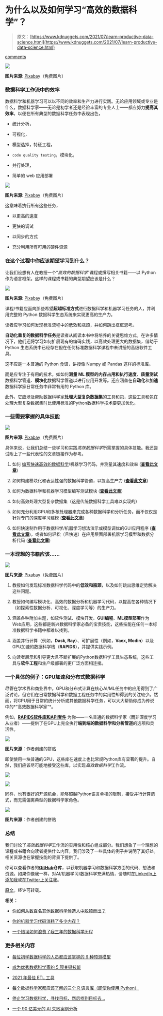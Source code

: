 # 为什么以及如何学习“高效的数据科学”？

> 原文：[https://www.kdnuggets.com/2021/07/learn-productive-data-science.html](https://www.kdnuggets.com/2021/07/learn-productive-data-science.html)

[comments](#comments)

![](../Images/ba1cf913085757412b6dff9f9a5f79e1.png)

**图片来源**: [Pixabay](https://pixabay.com/illustrations/productivity-work-businessman-1995786/)（免费图片）

### 数据科学工作流中的效率

数据科学和机器学习可以以不同的效率和生产力进行实践。无论应用领域或专业是什么，数据科学家——无论是初学者还是经验丰富的专业人士——都应努力**提高其效率**，以便在所有典型的数据科学任务中表现出色，

+   统计分析，

+   可视化，

+   模型选择，特征工程，

+   `code quality testing`，模块化，

+   并行处理，

+   简单的 web 应用部署

![](../Images/8ada2b0b9f53bbc3ba0342340780e507.png)

**图片来源**: [Pixabay](https://pixabay.com/photos/time-businessman-tablet-gears-2676366/)（免费图片）

这意味着执行所有这些任务，

+   以更高的速度

+   更快的调试

+   以同步的方式

+   充分利用所有可用的硬件资源

### 在这个过程中你应该期望学习到什么？

让我们设想有人在教授一个“*高效的数据科学*”课程或撰写相关书籍——以 Python 作为语言框架。这样的课程或书籍的典型期望应该是什么？

![](../Images/1f525b6c773a355711df3464d5cc0879.png)

**图片来源**: [Pixabay](https://pixabay.com/vectors/books-education-female-girl-1297707/)（免费图片）

课程/书籍应面向那些希望**超越标准方式**进行数据科学和机器学习任务的人，并利用完整的 Python 数据科学生态系统来实现更高的生产力。

读者应学习如何发现标准流程中的低效和瓶颈，并如何跳出框框思考。

**自动化重复的数据科学任务**是读者从阅读本书中将培养的关键思维方式。在许多情况下，他们还将学习如何扩展现有的编码实践，以高效处理更大的数据集，借助于 Python 生态系统中已经存在但在任何标准数据科学课程中未讲授的高级软件工具。

这不应是一本普通的 Python 食谱，讲授像 Numpy 或 Pandas 这样的标准库。

而是应专注于有用的技术，如如何**测量 ML 模型的内存占用和执行速度**、**质量测试**数据科学管道、**模块化**数据科学管道以进行应用开发等。还应涵盖在**自动化**和**加速**数据科学家日常任务中非常有用的 Python 库。

此外，它应涉及帮助数据科学家**处理大型复杂数据集**的工具和包，这些工具和包在处理大型复杂数据集时比使用标准的Python数据科学技术要更加优化。

### 一些需要掌握的具体技能

![](../Images/1a6cacd7eb37e39dc769148d99ebb7bd.png)

**图片来源**: [Pixabay](https://pixabay.com/illustrations/training-businessman-suit-manager-2874597/)（免费图片）

具体来说，让我们总结一些学习和实践*高效数据科学*所需掌握的具体技能。我还尝试附上了一些代表性的文章链接作为参考。

1.  如何 [编写快速高效的数据科学](https://medium.com/productive-data-science/speed-up-your-numpy-and-pandas-with-numexpr-package-25bd1ab0836b)/机器学习代码，并测量其速度和效率 ([**查看此文章**](https://towardsdatascience.com/how-much-memory-is-your-ml-code-consuming-98df64074c8f))

1.  如何构建模块化和表达性强的数据科学管道，以提高生产力 ([**查看此文章**](https://towardsdatascience.com/object-oriented-programming-for-data-scientists-build-your-ml-estimator-7da416751f64))

1.  如何为数据科学和机器学习模型编写测试模块 ([**查看此文章**](https://towardsdatascience.com/pytest-for-machine-learning-a-simple-example-based-tutorial-a3df3c58cf8))

1.  如何高效处理大型复杂数据集（这是传统数据科学工具难以实现的）

1.  如何充分利用GPU和多核处理器来完成各种数据科学和分析任务，而不仅仅是针对专门的深度学习建模 ([**查看此文章**](https://medium.com/dataseries/gpu-powered-data-science-not-deep-learning-with-rapids-29f9ed8d51f3))

1.  如何快速制作用于数据科学/机器学习想法演示或模型调优的GUI应用程序 ([**查看此文章**](https://towardsdatascience.com/building-data-science-gui-apps-with-pysimplegui-179db54a9a15))，或者如何轻松（且快速）在应用层面部署机器学习模型和数据分析代码 ([**查看此文章**](https://towardsdatascience.com/pywebio-write-interactive-web-app-in-script-way-using-python-14f50155af4e))

### 一本理想的书籍应该……

![](../Images/c06ab1740234b0a79454e47a719a9d8c.png)

**图片来源**: [Pixabay](https://pixabay.com/illustrations/fairy-tale-fantasy-dream-night-1077863/)（免费图片）

1.  教授如何发现标准数据科学代码中的**低效和瓶颈**，以及如何跳出思维定势解决这些问题。

1.  教授如何编写模块化、高效的数据分析和机器学习代码，以提高在各种情况下（如探索性数据分析、可视化、深度学习等）的生产力。

1.  涵盖各种附加主题，如软件测试、模块开发、**GUI编程**、**ML模型部署**作为Web应用，这些都是新兴数据科学家必备的宝贵技能，这些技能在任何一本标准数据科学书籍中都难以找到。

1.  涵盖并行计算（例如，**Dask, Ray**）、可扩展性（例如，**Vaex, Modin**）以及GPU加速的数据科学栈（**RAPIDS**），并提供实践示例。

1.  向读者展示和引导更大且不断扩展的Python数据科学工具生态系统，这些工具与**软件工程**和生产级部署的更广泛方面相连接。

### 一个具体的例子：GPU加速和分布式数据科学

尽管在学术界和商业界中，GPU和分布式计算在核心AI/ML任务中的应用得到了广泛讨论，但它们在日常数据科学和数据工程任务中的实用性却得到的关注较少。然而，将GPU用于日常的统计分析或其他数据科学任务，可以大大帮助你成为传说中的*“高效数据科学家”*。

例如，[**RAPIDS软件库和API套件**](https://rapids.ai/) 为你——一名普通的数据科学家（而非深度学习从业者）——提供了在GPU上完全执行**端到端的数据科学和分析管道**的选项和灵活性。

![](../Images/0829816c3ae29c222246fdfa91aae184.png)

**图片来源**：作者创建的拼贴

即使使用一块普通的GPU，这些库在速度上也比常规Python库有显著的提升。自然，我们应该尽可能地接受这些库，以实现*高效数据科学*工作流。

![](../Images/d786b1ea054a46cf0cd66a2605704ceb.png)

![](../Images/07701b247ae51d3eb20313ba2cb684c2.png)

同样，也有很好的开源机会，能够超越Python语言单核的限制，接受并行计算范式，而无需偏离典型的数据科学家角色。

![](../Images/a4e4c8b5bcb1c126d6cd23a5029e6698.png)

**图片来源**：作者创建的拼贴

### 总结

我们讨论了*高效数据科学*工作流的实用性和核心组成部分。我们想象了一个理想的课程或书籍会向读者提供什么内容。我们涉及了一些具体的例子并说明了其好处。相关资源也在掌握技能的背景下提供了。

你可以查看作者的[**GitHub**](https://github.com/tirthajyoti?tab=repositories)**仓库**，以获取机器学习和数据科学方面的代码、想法和资源。如果你像我一样，对AI/机器学习/数据科学充满热情，请随时[在LinkedIn上添加我](https://www.linkedin.com/in/tirthajyoti-sarkar-2127aa7/)或[在Twitter上关注我](https://twitter.com/tirthajyotiS)。

[原文](https://medium.com/productive-data-science/why-and-how-should-you-learn-productive-data-science-53377b473f37)。经许可转载。

**相关：**

+   [你如何从数百名其他数据科学候选人中脱颖而出？](/2021/07/distinguish-yourself-hundreds-other-data-science-candidates.html)

+   [你的机器学习代码消耗了多少内存？](/2021/07/memory-machine-learning-code-consuming.html)

+   [一个错误如何浪费了我三年的数据科学历程](/2021/06/single-mistake-wasted-3-years-data-science.html)

### 更多相关内容

+   [每位初学数据科学的人员都应该掌握的 6 种预测模型](https://www.kdnuggets.com/2021/12/6-predictive-models-every-beginner-data-scientist-master.html)

+   [成为优秀数据科学家的 5 项关键技能](https://www.kdnuggets.com/2021/12/5-key-skills-needed-become-great-data-scientist.html)

+   [2021 年最佳 ETL 工具](https://www.kdnuggets.com/2021/12/mozart-best-etl-tools-2021.html)

+   [每个数据科学家都应该了解的三个 R 语言库（即使你使用 Python）](https://www.kdnuggets.com/2021/12/three-r-libraries-every-data-scientist-know-even-python.html)

+   [停止学习数据科学，寻找目标，然后找到目标去…](https://www.kdnuggets.com/2021/12/stop-learning-data-science-find-purpose.html)

+   [一个 90 亿美元的 AI 失败案例分析](https://www.kdnuggets.com/2021/12/9b-ai-failure-examined.html)
